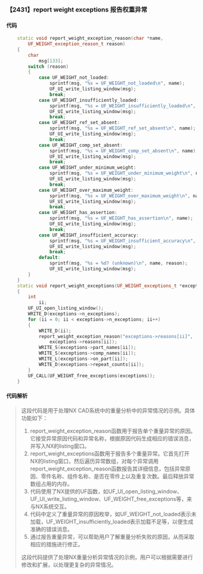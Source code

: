 ### 【2431】report weight exceptions 报告权重异常

#### 代码

```cpp
    static void report_weight_exception_reason(char *name,  
        UF_WEIGHT_exception_reason_t reason)  
    {  
        char  
            msg[133];  
        switch (reason)  
        {  
            case UF_WEIGHT_not_loaded:  
                sprintf(msg, "%s = UF_WEIGHT_not_loaded\n", name);  
                UF_UI_write_listing_window(msg);  
                break;  
            case UF_WEIGHT_insufficiently_loaded:  
                sprintf(msg, "%s = UF_WEIGHT_insufficiently_loaded\n", name);  
                UF_UI_write_listing_window(msg);  
                break;  
            case UF_WEIGHT_ref_set_absent:  
                sprintf(msg, "%s = UF_WEIGHT_ref_set_absent\n", name);  
                UF_UI_write_listing_window(msg);  
                break;  
            case UF_WEIGHT_comp_set_absent:  
                sprintf(msg, "%s = UF_WEIGHT_comp_set_absent\n", name);  
                UF_UI_write_listing_window(msg);  
                break;  
            case UF_WEIGHT_under_minimum_weight:  
                sprintf(msg, "%s = UF_WEIGHT_under_minimum_weight\n", name);  
                UF_UI_write_listing_window(msg);  
                break;  
            case UF_WEIGHT_over_maximum_weight:  
                sprintf(msg, "%s = UF_WEIGHT_over_maximum_weight\n", name);  
                UF_UI_write_listing_window(msg);  
                break;  
            case UF_WEIGHT_has_assertion:  
                sprintf(msg, "%s = UF_WEIGHT_has_assertion\n", name);  
                UF_UI_write_listing_window(msg);  
                break;  
            case UF_WEIGHT_insufficient_accuracy:  
                sprintf(msg, "%s = UF_WEIGHT_insufficient_accuracy\n", name);  
                UF_UI_write_listing_window(msg);  
                break;  
            default:  
                sprintf(msg, "%s = %d? (unknown)\n", name, reason);  
                UF_UI_write_listing_window(msg);  
        }  
    }  
    static void report_weight_exceptions(UF_WEIGHT_exceptions_t *exceptions)  
    {  
        int  
            ii;  
        UF_UI_open_listing_window();  
        WRITE_D(exceptions->n_exceptions);  
        for (ii = 0; ii < exceptions->n_exceptions; ii++)  
        {  
            WRITE_D(ii);  
            report_weight_exception_reason("exceptions->reasons[ii]",  
                exceptions->reasons[ii]);  
            WRITE_S(exceptions->part_names[ii]);  
            WRITE_S(exceptions->comp_names[ii]);  
            WRITE_L(exceptions->on_part[ii]);  
            WRITE_D(exceptions->repeat_counts[ii]);  
        }  
        UF_CALL(UF_WEIGHT_free_exceptions(exceptions));  
    }

```

#### 代码解析

> 这段代码是用于处理NX CAD系统中的重量分析中的异常情况的示例。具体功能如下：
>
> 1. report_weight_exception_reason函数用于报告单个重量异常的原因。它接受异常原因代码和异常名称，根据原因代码生成相应的错误消息，并写入NX的listing窗口。
> 2. report_weight_exceptions函数用于报告多个重量异常。它首先打开NX的listing窗口，然后遍历异常数组，对每个异常调用report_weight_exception_reason函数报告其详细信息，包括异常原因、零件名称、组件名称、是否在零件上以及重复次数。最后释放异常数组占用的内存。
> 3. 代码使用了NX提供的UF函数，如UF_UI_open_listing_window、UF_UI_write_listing_window、UF_WEIGHT_free_exceptions等，来与NX系统交互。
> 4. 代码中定义了重量异常的原因枚举，如UF_WEIGHT_not_loaded表示未加载，UF_WEIGHT_insufficiently_loaded表示加载不足等，以便生成准确的错误消息。
> 5. 通过报告重量异常，可以帮助用户了解重量分析失败的原因，从而采取相应的措施进行修正。
>
> 这段代码提供了处理NX重量分析异常情况的示例，用户可以根据需要进行修改和扩展，以处理更复杂的异常情况。
>
